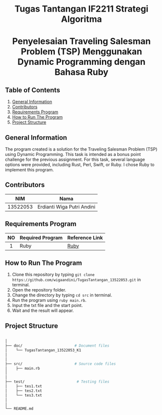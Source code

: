 <h1 align="center"> Tugas Tantangan IF2211 Strategi Algoritma </h1>
<h1 align="center"> Penyelesaian Traveling Salesman Problem (TSP) Menggunakan Dynamic Programming dengan Bahasa Ruby </h1>


## Table of Contents
1. [General Information](#general-information)
2. [Contributors](#contributors)
3. [Requirements Program](#required_program)
4. [How to Run The Program](#how-to-run-the-program)
5. [Project Structure](#project-structure)


## General Information
The program created is a solution for the Traveling Salesman Problem (TSP) using Dynamic Programming. This task is intended as a bonus point challenge for the previous assignment. For this task, several language options were provided, including Rust, Perl, Swift, or Ruby. I chose Ruby to implement this program.


## Contributors
|   NIM    |                  Nama                  |
| :------: | :------------------------------------: |
| 13522053 |       Erdianti Wiga Putri Andini       |


## Requirements Program
|   NO   |  Required Program                  |                           Reference Link                            |
| :----: | ---------------------------------- |---------------------------------------------------------------------|
|   1    | Ruby                               | [Ruby](https://www.ruby-lang.org/en/)                               | 


## How to Run The Program
1. Clone this repository by typing `git clone https://github.com/wigaandini/TugasTantangan_13522053.git` in terminal.
2. Open the repository folder.
3. Change the directory by typing `cd src` in terminal.
4. Run the program using `ruby main.rb`.
5. Input the txt file and the start point.
6. Wait and the result will appear.


## Project Structure
```bash

│  
├── doc/                        # Document files
│    └── TugasTantangan_13522053_K1
│
│  
├── src/                        # Source code files
│    ├── main.rb
│
│
├── test/                        # Testing files
│    ├── tes1.txt 
│    ├── tes2.txt 
│    └── tes3.txt
│
│                           
└── README.md                                 
        
```
